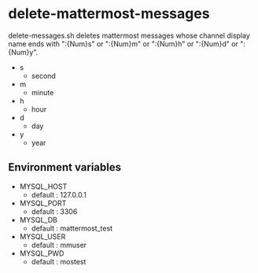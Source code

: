 # delete-mattermost-messages

delete-messages.sh deletes mattermost messages whose channel display name ends with ":{Num}s" or ":{Num}m" or ":{Num}h" or ":{Num}d" or ":{Num}y".

* s
  * second
* m
  * minute
* h
  * hour
* d
  * day
* y
  * year


## Environment variables

* MYSQL_HOST
   * default : 127.0.0.1
* MYSQL_PORT
   * default : 3306
* MYSQL_DB
   * default : mattermost_test
* MYSQL_USER
   * default : mmuser
* MYSQL_PWD
   * default : mostest

